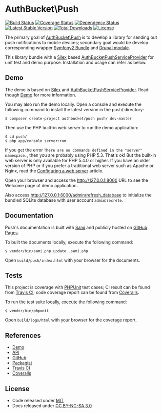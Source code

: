 AuthBucket\\Push
================

[![Build
Status](https://travis-ci.org/authbucket/push.svg?branch=master)](https://travis-ci.org/authbucket/push)
[![Coverage
Status](https://img.shields.io/coveralls/authbucket/push.svg)](https://coveralls.io/r/authbucket/push?branch=master)
[![Dependency
Status](https://www.versioneye.com/php/authbucket:push/dev-master/badge.svg)](https://www.versioneye.com/php/authbucket:push/dev-master)
[![Latest Stable
Version](https://poser.pugx.org/authbucket/push/v/stable.svg)](https://packagist.org/packages/authbucket/push)
[![Total
Downloads](https://poser.pugx.org/authbucket/push/downloads.svg)](https://packagist.org/packages/authbucket/push)
[![License](https://poser.pugx.org/authbucket/push/license.svg)](https://packagist.org/packages/authbucket/push)

The primary goal of [AuthBucket\\Push](http://push.authbucket.com/) is
to develop a library for sending out push notifications to mobile
devices; secondary goal would be develop corresponding wrapper [Symfony2
Bundle](http://symfony.com) and [Drupal module](https://www.drupal.org).

This library bundle with a [Silex](http://silex.sensiolabs.org/) based
[AuthBucketPushServiceProvider](https://github.com/authbucket/push/blob/master/src/AuthBucket/Push/Provider/AuthBucketPushServiceProvider.php)
for unit test and demo purpose. Installation and usage can refer as
below.

Demo
----

The demo is based on [Silex](http://silex.sensiolabs.org/) and
[AuthBucketPushServiceProvider](https://github.com/authbucket/push/blob/master/src/AuthBucket/Push/Provider/AuthBucketPushServiceProvider.php).
Read though [Demo](http://push.authbucket.com/demo) for more
information.

You may also run the demo locally. Open a console and execute the
following command to install the latest version in the push/ directory:

    $ composer create-project authbucket/push push/ dev-master

Then use the PHP built-in web server to run the demo application:

    $ cd push/
    $ php app/console server:run

If you get the error
`There are no commands defined in the "server" namespace.`, then you are
probably using PHP 5.3. That's ok! But the built-in web server is only
available for PHP 5.4.0 or higher. If you have an older version of PHP
or if you prefer a traditional web server such as Apache or Nginx, read
the [Configuring a web
server](http://silex.sensiolabs.org/doc/web_servers.html) article.

Open your browser and access the <http://127.0.0.1:8000> URL to see the
Welcome page of demo application.

Also access <http://127.0.0.1:8000/admin/refresh_database> to initialize
the bundled SQLite database with user account `admin`:`secrete`.

Documentation
-------------

Push's documentation is built with
[Sami](https://github.com/fabpot/Sami) and publicly hosted on [GitHub
Pages](http://authbucket.github.io/push).

To built the documents locally, execute the following command:

    $ vendor/bin/sami.php update .sami.php

Open `build/push/index.html` with your browser for the documents.

Tests
-----

This project is coverage with [PHPUnit](http://phpunit.de/) test cases;
CI result can be found from [Travis
CI](https://travis-ci.org/authbucket/push); code coverage report can be
found from [Coveralls](https://coveralls.io/r/authbucket/push).

To run the test suite locally, execute the following command:

    $ vendor/bin/phpunit

Open `build/logs/html` with your browser for the coverage report.

References
----------

-   [Demo](http://push.authbucket.com/demo)
-   [API](http://authbucket.github.io/push/)
-   [GitHub](https://github.com/authbucket/push)
-   [Packagist](https://packagist.org/packages/authbucket/push)
-   [Travis CI](https://travis-ci.org/authbucket/push)
-   [Coveralls](https://coveralls.io/r/authbucket/push)

License
-------

-   Code released under
    [MIT](https://github.com/authbucket/push/blob/master/LICENSE)
-   Docs released under [CC BY-NC-SA
    3.0](http://creativecommons.org/licenses/by-nc-sa/3.0/)
